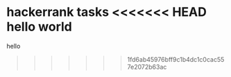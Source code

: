 hackerrank tasks
<<<<<<< HEAD
hello world
=======
hello
>>>>>>> 1fd6ab45976bff9c1b4dc1c0cac557e2072b63ac
